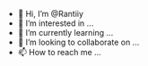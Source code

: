 - 👋 Hi, I’m @Rantiiy
- 👀 I’m interested in ...
- 🌱 I’m currently learning ...
- 💞️ I’m looking to collaborate on ...
- 📫 How to reach me ...

<!---
Rantiiy/Rantiiy is a ✨ special ✨ repository because its `README.md` (this file) appears on your GitHub profile.
You can click the Preview link to take a look at your changes.
--->
